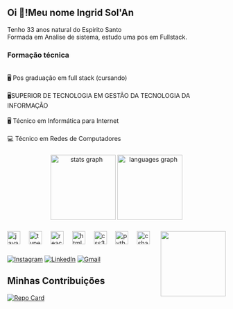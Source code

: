 ## Oi 👋!Meu nome Ingrid Sol'An <br>
Tenho 33 anos natural do Espirito Santo<br>
Formada em Analise de sistema, estudo uma pos em Fullstack.<br>

### Formação técnica
<br> 🖥️ Pos graduação em full stack (cursando)</br>
<br> 🖥️SUPERIOR DE TECNOLOGIA EM GESTÃO DA TECNOLOGIA DA INFORMAÇÃO</br>
<br> 🖥️ Técnico em Informática para Internet </br>
<br> 💻 Técnico em Redes de Computadores</br>

###

<div align="center">
  <img src="https://github-readme-stats.vercel.app/api?username=ingridsolan&hide_title=false&hide_rank=false&show_icons=true&include_all_commits=true&count_private=true&disable_animations=false&theme=dracula&locale=en&hide_border=false" height="150" alt="stats graph"  />
  <img src="https://github-readme-stats.vercel.app/api/top-langs?username=maurodesouza&locale=en&hide_title=false&layout=compact&card_width=320&langs_count=5&theme=dracula&hide_border=false" height="150" alt="languages graph"  />
</div>

###

<img align="right" height="150" src="https://i.imgflip.com/65efzo.gif"  />

###

<div align="left">
  <img src="https://cdn.jsdelivr.net/gh/devicons/devicon/icons/javascript/javascript-original.svg" height="30" alt="javascript logo"  />
  <img width="12" />
  <img src="https://cdn.jsdelivr.net/gh/devicons/devicon/icons/typescript/typescript-original.svg" height="30" alt="typescript logo"  />
  <img width="12" />
  <img src="https://cdn.jsdelivr.net/gh/devicons/devicon/icons/react/react-original.svg" height="30" alt="react logo"  />
  <img width="12" />
  <img src="https://cdn.jsdelivr.net/gh/devicons/devicon/icons/html5/html5-original.svg" height="30" alt="html5 logo"  />
  <img width="12" />
  <img src="https://cdn.jsdelivr.net/gh/devicons/devicon/icons/css3/css3-original.svg" height="30" alt="css3 logo"  />
  <img width="12" />
  <img src="https://cdn.jsdelivr.net/gh/devicons/devicon/icons/python/python-original.svg" height="30" alt="python logo"  />
  <img width="12" />
  <img src="https://cdn.jsdelivr.net/gh/devicons/devicon/icons/csharp/csharp-original.svg" height="30" alt="csharp logo"  />
</div>

###

<!-- Links -->
[![Instagram](https://img.shields.io/badge/Instagram-E4405F?style=for-the-badge&logo=instagram&logoColor=white)](https://www.instagram.com/donapeppaoficial)
[![LinkedIn](https://img.shields.io/badge/LinkedIn-0077B5?style=for-the-badge&logo=linkedin&logoColor=white)](https://www.linkedin.com/in/ingridsolan/)
[![Gmail](https://img.shields.io/badge/Gmail-D14836?style=for-the-badge&logo=gmail&logoColor=white)](mailto:ljinforsegn@gmail.com)

## Minhas Contribuições
[![Repo Card](https://github-readme-stats.vercel.app/api/pin/?username=jeanzinho509&repo=dio-lab-open-source&bg_color=000&border_color=30A3DC&show_icons=true&icon_color=30A3DC&title_color=E94D5F&text_color=FFF)](https://github.com/elidianaandrade/dio-lab-open-source)

###

<br clear="both">
